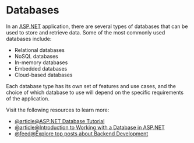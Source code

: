 # Databases

In an [ASP.NET](http://ASP.NET) application, there are several types of databases that can be used to store and retrieve data. Some of the most commonly used databases include:

*   Relational databases
*   NoSQL databases
*   In-memory databases
*   Embedded databases
*   Cloud-based databases

Each database type has its own set of features and use cases, and the choice of which database to use will depend on the specific requirements of the application.

Visit the following resources to learn more:

- [@article@ASP.NET Database Tutorial](https://www.guru99.com/insert-update-delete-asp-net.html)
- [@article@Introduction to Working with a Database in ASP.NET](https://learn.microsoft.com/en-us/aspnet/web-pages/overview/data/5-working-with-data)
- [@feed@Explore top posts about Backend Development](https://app.daily.dev/tags/backend?ref=roadmapsh)